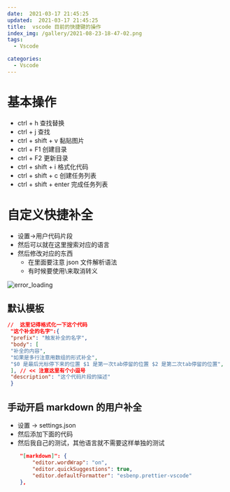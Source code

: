 ```yaml
---
date:  2021-03-17 21:45:25
updated:  2021-03-17 21:45:25
title:  vscode 目前的快捷键的操作
index_img: /gallery/2021-08-23-18-47-02.png
tags:
  - Vscode

categories:
  - Vscode
---
```



# 基本操作

- ctrl + h 查找替换
- ctrl + j 查找
- ctrl + shift + v 黏贴图片
- ctrl + F1 创建目录
- ctrl + F2 更新目录
- ctrl + shift + i 格式化代码
- ctrl + shift + c 创建任务列表
- ctrl + shift + enter 完成任务列表

# 自定义快捷补全

- 设置->用户代码片段
- 然后可以就在这里搜索对应的语言
- 然后修改对应的东西
  - 在里面要注意 json 文件解析语法
  - 有时候要使用\来取消转义

![error_loading](/gallery/2021-03-17-21-52-41.png)

## 默认模板

```json
//  这里记得格式化一下这个代码
 "这个补全的名字":{
 "prefix": "触发补全的名字",
 "body": [
 "补全的内容",
 "如果是多行注意用数组的形式补全",
 "$0 是最后光标停下来的位置 $1 是第一次tab停留的位置 $2 是第二次tab停留的位置",
 ], // << 注意这里有个小逗号
 "description": "这个代码片段的描述"
 }
```

## 手动开启 markdown 的用户补全

- 设置 -> settings.json
- 然后添加下面的代码
- 然后我自己的测试，其他语言就不需要这样单独的测试

```json
    "[markdown]": {
        "editor.wordWrap": "on",
        "editor.quickSuggestions": true,
        "editor.defaultFormatter": "esbenp.prettier-vscode"
    },
```

